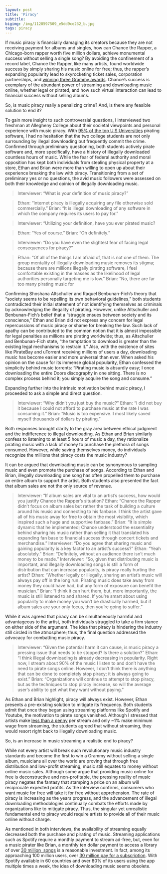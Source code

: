 ```yaml
---
layout: post
title: 'Piracy'
subtitle:
bigimg: /img/1128597509_e5dd9ce232_b.jpg
tags: piracy
---
```

  
If music piracy is financially damaging its creators because they are not receiving payment for albums and singles, how can Chance the Rapper, a Chicago-born rapper worth five million dollars, achieve monumental success without selling a single song? By avoiding the confinement of a record label, Chance the Rapper, like many artists, found worldwide success by simply sharing his music online for free; thus, the rapper’s expanding popularity lead to skyrocketing ticket sales, corporation partnerships, and [winning three Grammy awards](http://www.chicagotribune.com/entertainment/chicagoinc/ct-chance-the-rapper-grammy-awards-20170212-story.html). Chance’s success is exemplary of the abundant power of streaming and downloading music online, whether legal or pirated, and how such virtual interaction can lead to financial success without selling albums. 

So, is music piracy really a penalizing crime? And, is there any feasible solution to end it?

To gain more insight to such controversial questions, I interviewed two freshman at Allegheny College about their societal viewpoints and personal experience with music piracy. With [95% of the top U.S Universities](https://www.revulytics.com/resources/stat-watch) pirating software, I had no hesitation that the two college students are not only surrounding by illegal downloading but frequently commit the crime. Confirmed through preliminary questioning, both students actively pirate software and, more specifically, have a history of illegally downloaded countless hours of music. While the fear of federal authority and moral opposition has kept both individuals from stealing physical property at a store, Ethan and Brian were more than willing to open up about their experience breaking the law with piracy. Transitioning from a set of preliminary yes or no questions, the avid music followers were assessed on both their knowledge and opinion of illegally downloading music. 
>Interviewer: “What is your definition of music piracy?”

>Ethan: “Internet piracy is illegally acquiring any file otherwise sold commercially.”
>Brian: “It is illegal downloading of any software in which the company requires its users to pay for.”

>Interviewer: “Utilizing your definition, have you ever pirated music? 

>Ethan: “Yes of course.”
>Brian: “Oh definitely.”

>Interviewer: “Do you have even the slightest fear of facing legal consequences for piracy?”

>Ethan: “Of all of the things I am afraid of, that is not one of them. The group mentality of illegally downloading music removes its      stigma; because there are millions illegally pirating software, I feel comfortable existing in the masses as the likelihood of legal    authorities personally targeting me is low.”
>Brian: “No, there are far too many pirating music for 

Confirming Shoshana Altschuller and Raquel Benbunan-Fich’s theory that “society seems to be repelling its own behavioral guidelines,” both students contradicted their initial statement of not identifying themselves as criminals by acknowledging the illegality of pirating. However, unlike Altschuller and Benbunan-Fich’s belief that a “struggle ensues between society and its conscience,” Ethan and Brian did not express any concern for legal repercussions of music piracy or shame for breaking the law. Such lack of apathy can be contributed to the common notion that it is almost impossible for legal penalties as millions are pirating worldwide; thus, as Altschuller and Benbunan-Fich state, “the temptation to download is greater than the existing legal mechanisms to restrain it.” Also, with the existence of sites like PirateBay and uTorrent receiving millions of users a day, downloading music has become easier and more universal than ever. When asked his opinion on the cause for its immense global popularity, Ethan confessed the simplicity behind music torrents: “Pirating music is absurdly easy; I once downloading the entire Doors discography in one sitting. There is no complex process behind it; you simply acquire the song and consume.”

Expanding further into the intrinsic motivation behind music piracy, I proceeded to ask a simple and direct question.
>Interviewer: “Why didn’t you just buy the music?”
Ethan: “I did not buy it because I could not afford to purchase music at the rate I was consuming it.”
Brian: “Music is too expensive. I most likely saved myself thousands of dollars by pirating.” 

Both responses brought clarity to the gray area between ethical judgment and the indifference to illegal downloading. As Ethan and Brian similarly confess to listening to at least 5 hours of music a day, they rationalize pirating music with a lack of money to purchase the plethora of songs consumed. However, while saving themselves money, do individuals recognize the millions that piracy costs the music industry?

It can be argued that downloading music can be synonymous to sampling music and even promote the purchase of songs. According to Ethan and Brian, illegally downloading one song has often propelled them to purchase an entire album to support the artist. Both students also presented the fact that album sales are not the only source of revenue.
>Interviewer: “If album sales are vital to an artist’s success, how would you justify Chance the Rapper’s situation?
Ethan: “Chance the Rapper didn’t focus on album sales but rather the task of building a culture around his music and connecting to       his fanbase. I think the artist gave all of his music away for free to obtain the most visibility, which inspired such a huge and       supportive fanbase.”
Brian: “It is simple dynamic that he implemented; Chance understood the essentiality behind sharing his music rather than selling       it that translated his expanding fan base to financial success through concert tickets and merchandise.”
Interviewer: “Do you agree that sharing music and gaining popularity is a key factor to an artist’s success?”
Ethan: “Yeah absolutely.”
Brian: “Definitely, without an audience there isn’t much money to be made.”
Interviewer: “So, given that distributing music is important, and illegally downloading songs is still a form of distribution that       can increase popularity, is piracy really hurting the artist?
Ethan: “Whether legally or illegally, sharing an artist’s music will always pay off in the long run. Pirating music does take away       from money they could have had, but any form of exposure can benefit the musician.”
Brian: “I think it can hurt them, but, more importantly, the music is still listened to and shared. If you're smart about using popularity to make money you won’t be drastically harmed, but if album sales are your only focus, then you’re going to suffer.” 

While it was agreed that piracy can be simultaneously harmful and advantageous to the artist, both individuals struggled to take a firm stance on either side of the argument. The idea that piracy is hindering the industry still circled in the atmosphere; thus, the final question addressed the advocacy for combatting music piracy.
>Interviewer: “Given the potential harm it can cause, is music piracy a pressing issue that needs to be stopped? Is there a solution?”
>Ethan: “I think illegal downloading is already decreasing in popularity. Right now, I stream about 90% of the music I listen to and don’t have the need to pirate songs online. However, I don’t think there is anything that can be done to completely stop piracy; it is always going to exist.”
Brian: “Organizations will continue to attempt to stop piracy, but as the techniques to stop piracy increase, so will the average       user’s ability to get what they want without paying.”

As Ethan and Brian highlight, piracy will always exist. However, Ethan presents a pre-existing solution to mitigate its frequency. Both students admit that once they began using streaming platforms like Spotify and Youtube, the motivation to pirate songs vanished. Although I stressed that artists make [less than a penny](http://www.informationisbeautiful.net/visualizations/how-much-do-music-artists-earn-online-2015-remix/) per stream and only ~1% make minimum wage from streaming, the students agreed that without streaming, they would resort right back to illegally downloading music. 

So, is an increase in music streaming a realistic end to piracy?

While not every artist will break such revolutionary music industry standards and become the first to win a Grammy without selling a single album, musicians all over the world are proving that through free distribution and low-profit streaming, music still equates to money without online music sales. Although some argue that providing music online for free is deconstructive and non-profitable, the pressing reality of music piracy negates the fantasy that stamping a price on an album will reciprocate expected profits. As the interview confirms, consumers who want music for free will take it for free without apprehension. The rate of piracy is increasing as the years progress, and the advancement of illegal downloading methodologies continually combats the efforts made by organizations like to mitigate piracy. Thus, the singular yet unrealistic fundamental end to piracy would require artists to provide all of their music online without charge.

As mentioned in both interviews, the availability of streaming equally decreased both the purchase and pirating of music. Streaming applications such as Spotify require a monthly payment to stream ad-free, but, even for a music pirater like Brian, a monthly ten dollar payment to access a library of over [30 million  songs](http://expandedramblings.com/index.php/spotify-statistics/) is a reasonable investment. In fact, among its approaching 100 million users, over [30 million pay for a subscription](https://www.forbes.com/sites/hughmcintyre/2016/03/21/with-30-million-users-spotify-is-gaining-subscribers-faster-and-faster/#4034555f45c3). With Spotify available in 60 countries and over 80% of its users using the app multiple times a week, the idea of downloading music seems obsolete. 
